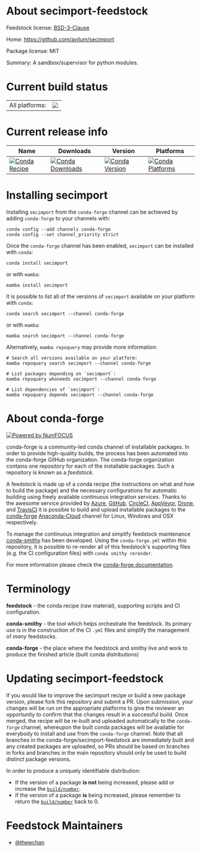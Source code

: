 About secimport-feedstock
=========================

Feedstock license: [BSD-3-Clause](https://github.com/conda-forge/secimport-feedstock/blob/main/LICENSE.txt)

Home: https://github.com/avilum/secimport

Package license: MIT

Summary: A sandbox/supervisor for python modules.

Current build status
====================


<table><tr><td>All platforms:</td>
    <td>
      <a href="https://dev.azure.com/conda-forge/feedstock-builds/_build/latest?definitionId=16726&branchName=main">
        <img src="https://dev.azure.com/conda-forge/feedstock-builds/_apis/build/status/secimport-feedstock?branchName=main">
      </a>
    </td>
  </tr>
</table>

Current release info
====================

| Name | Downloads | Version | Platforms |
| --- | --- | --- | --- |
| [![Conda Recipe](https://img.shields.io/badge/recipe-secimport-green.svg)](https://anaconda.org/conda-forge/secimport) | [![Conda Downloads](https://img.shields.io/conda/dn/conda-forge/secimport.svg)](https://anaconda.org/conda-forge/secimport) | [![Conda Version](https://img.shields.io/conda/vn/conda-forge/secimport.svg)](https://anaconda.org/conda-forge/secimport) | [![Conda Platforms](https://img.shields.io/conda/pn/conda-forge/secimport.svg)](https://anaconda.org/conda-forge/secimport) |

Installing secimport
====================

Installing `secimport` from the `conda-forge` channel can be achieved by adding `conda-forge` to your channels with:

```
conda config --add channels conda-forge
conda config --set channel_priority strict
```

Once the `conda-forge` channel has been enabled, `secimport` can be installed with `conda`:

```
conda install secimport
```

or with `mamba`:

```
mamba install secimport
```

It is possible to list all of the versions of `secimport` available on your platform with `conda`:

```
conda search secimport --channel conda-forge
```

or with `mamba`:

```
mamba search secimport --channel conda-forge
```

Alternatively, `mamba repoquery` may provide more information:

```
# Search all versions available on your platform:
mamba repoquery search secimport --channel conda-forge

# List packages depending on `secimport`:
mamba repoquery whoneeds secimport --channel conda-forge

# List dependencies of `secimport`:
mamba repoquery depends secimport --channel conda-forge
```


About conda-forge
=================

[![Powered by
NumFOCUS](https://img.shields.io/badge/powered%20by-NumFOCUS-orange.svg?style=flat&colorA=E1523D&colorB=007D8A)](https://numfocus.org)

conda-forge is a community-led conda channel of installable packages.
In order to provide high-quality builds, the process has been automated into the
conda-forge GitHub organization. The conda-forge organization contains one repository
for each of the installable packages. Such a repository is known as a *feedstock*.

A feedstock is made up of a conda recipe (the instructions on what and how to build
the package) and the necessary configurations for automatic building using freely
available continuous integration services. Thanks to the awesome service provided by
[Azure](https://azure.microsoft.com/en-us/services/devops/), [GitHub](https://github.com/),
[CircleCI](https://circleci.com/), [AppVeyor](https://www.appveyor.com/),
[Drone](https://cloud.drone.io/welcome), and [TravisCI](https://travis-ci.com/)
it is possible to build and upload installable packages to the
[conda-forge](https://anaconda.org/conda-forge) [Anaconda-Cloud](https://anaconda.org/)
channel for Linux, Windows and OSX respectively.

To manage the continuous integration and simplify feedstock maintenance
[conda-smithy](https://github.com/conda-forge/conda-smithy) has been developed.
Using the ``conda-forge.yml`` within this repository, it is possible to re-render all of
this feedstock's supporting files (e.g. the CI configuration files) with ``conda smithy rerender``.

For more information please check the [conda-forge documentation](https://conda-forge.org/docs/).

Terminology
===========

**feedstock** - the conda recipe (raw material), supporting scripts and CI configuration.

**conda-smithy** - the tool which helps orchestrate the feedstock.
                   Its primary use is in the construction of the CI ``.yml`` files
                   and simplify the management of *many* feedstocks.

**conda-forge** - the place where the feedstock and smithy live and work to
                  produce the finished article (built conda distributions)


Updating secimport-feedstock
============================

If you would like to improve the secimport recipe or build a new
package version, please fork this repository and submit a PR. Upon submission,
your changes will be run on the appropriate platforms to give the reviewer an
opportunity to confirm that the changes result in a successful build. Once
merged, the recipe will be re-built and uploaded automatically to the
`conda-forge` channel, whereupon the built conda packages will be available for
everybody to install and use from the `conda-forge` channel.
Note that all branches in the conda-forge/secimport-feedstock are
immediately built and any created packages are uploaded, so PRs should be based
on branches in forks and branches in the main repository should only be used to
build distinct package versions.

In order to produce a uniquely identifiable distribution:
 * If the version of a package **is not** being increased, please add or increase
   the [``build/number``](https://docs.conda.io/projects/conda-build/en/latest/resources/define-metadata.html#build-number-and-string).
 * If the version of a package **is** being increased, please remember to return
   the [``build/number``](https://docs.conda.io/projects/conda-build/en/latest/resources/define-metadata.html#build-number-and-string)
   back to 0.

Feedstock Maintainers
=====================

* [@thewchan](https://github.com/thewchan/)

